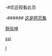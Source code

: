 -#欢迎观看此页

-######  [这是网页集](http://tools.bugscaner.com/google/)

  [蔡徐坤](https://www.lightcolour.cn/cxk-ball-hitplane/)
  
  [ssr](https://www.quchao.net/ShadowsocksR.html)
  
  [
  



